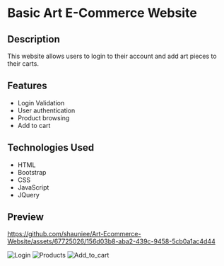 # Basic Art E-Commerce Website

## Description

This website allows users to login to their account and add art pieces to their carts.

## Features

- Login Validation
- User authentication
- Product browsing
- Add to cart

## Technologies Used

- HTML
- Bootstrap
- CSS
- JavaScript
- JQuery

## Preview


https://github.com/shauniee/Art-Ecommerce-Website/assets/67725026/156d03b8-aba2-439c-9458-5cb0a1ac4d44


![Login](https://github.com/shauniee/Art-Ecommerce-Website/assets/67725026/1a1f46c1-cd35-40dc-8036-9dfea914e01a)
![Products](https://github.com/shauniee/Art-Ecommerce-Website/assets/67725026/9d999e8f-0f11-4d43-8001-a085d76e8f23)
![Add_to_cart](https://github.com/shauniee/Art-Ecommerce-Website/assets/67725026/72db0f84-e0ff-4c8a-b0b2-a743989f4886)
